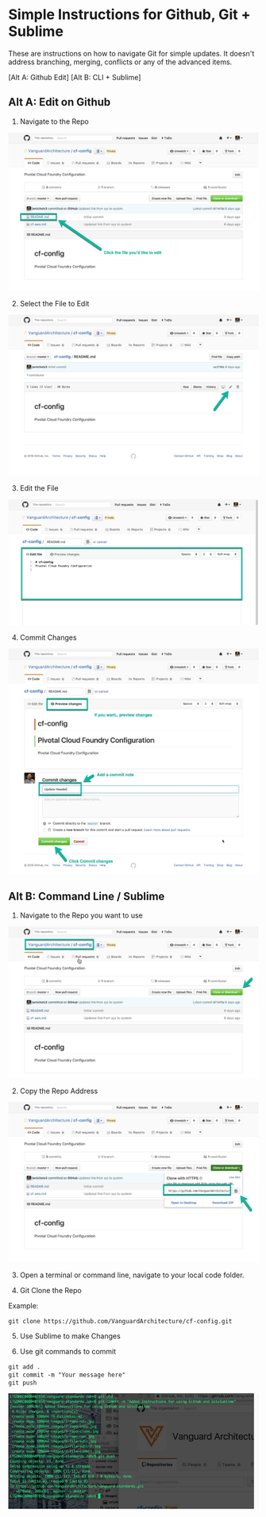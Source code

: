 # Simple Instructions for Github, Git + Sublime

These are instructions on how to navigate Git for simple updates. It doesn't address branching, merging, conflicts or any of the advanced items.

[Alt A: Github Edit]
[Alt B: CLI + Sublime]

## Alt A: Edit on Github

1. Navigate to the Repo

![Repo Nav](./images/a-repo-nav.jpg)

2. Select the File to Edit

![Select File to Edit](./images/b-file-edit.jpg)

3. Edit the File

![Edit File](./images/c-file-edit-2.jpg)

4. Commit Changes

![Commit Changes](./images/d-file-commit.jpg)

## Alt B: Command Line / Sublime

1. Navigate to the Repo you want to use

![1-Repo-Nav](./images/1-repo-nav.jpg)

2. Copy the Repo Address

![2-Repo-Copy](./images/2-repo-copy.jpg)

3. Open a terminal or command line, navigate to your local code folder.

4. Git Clone the Repo

Example:
```
git clone https://github.com/VanguardArchitecture/cf-config.git
```

5. Use Sublime to make Changes

6. Use git commands to commit

```
git add .
git commit -m "Your message here"
git push
```

![Git CLI](./images/4-git-cli.jpg)
